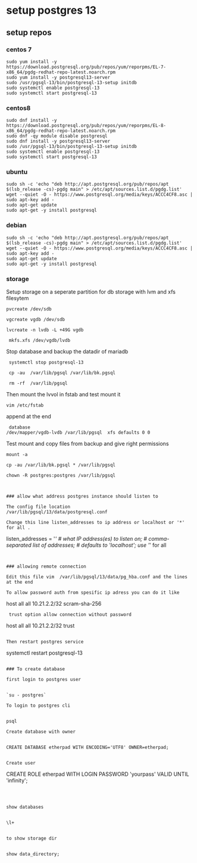 # setup postgres 13

## setup repos 


### centos 7 

```
sudo yum install -y https://download.postgresql.org/pub/repos/yum/reporpms/EL-7-x86_64/pgdg-redhat-repo-latest.noarch.rpm
sudo yum install -y postgresql13-server
sudo /usr/pgsql-13/bin/postgresql-13-setup initdb
sudo systemctl enable postgresql-13
sudo systemctl start postgresql-13

```

### centos8

```
sudo dnf install -y https://download.postgresql.org/pub/repos/yum/reporpms/EL-8-x86_64/pgdg-redhat-repo-latest.noarch.rpm
sudo dnf -qy module disable postgresql
sudo dnf install -y postgresql13-server
sudo /usr/pgsql-13/bin/postgresql-13-setup initdb
sudo systemctl enable postgresql-13
sudo systemctl start postgresql-13

```

### ubuntu
```
sudo sh -c 'echo "deb http://apt.postgresql.org/pub/repos/apt $(lsb_release -cs)-pgdg main" > /etc/apt/sources.list.d/pgdg.list'
wget --quiet -O - https://www.postgresql.org/media/keys/ACCC4CF8.asc | sudo apt-key add -
sudo apt-get update
sudo apt-get -y install postgresql

```

### debian
```
sudo sh -c 'echo "deb http://apt.postgresql.org/pub/repos/apt $(lsb_release -cs)-pgdg main" > /etc/apt/sources.list.d/pgdg.list'
wget --quiet -O - https://www.postgresql.org/media/keys/ACCC4CF8.asc | sudo apt-key add -
sudo apt-get update
sudo apt-get -y install postgresql

```
### storage 


Setup storage on a seperate partition for db storage with lvm and xfs filesytem
```
pvcreate /dev/sdb

vgcreate vgdb /dev/sdb

lvcreate -n lvdb -L +49G vgdb

 mkfs.xfs /dev/vgdb/lvdb
```
Stop database and backup the datadir of mariadb
```
 systemctl stop postgresql-13

 cp -au  /var/lib/pgsql /var/lib/bk.pgsql 
 
 rm -rf  /var/lib/pgsql
```
Then mount the lvvol in fstab and test mount it 

`vim /etc/fstab`

append at the end 

```
 database
/dev/mapper/vgdb-lvdb /var/lib/pgsql  xfs defaults 0 0
```
Test mount and copy files from backup and give right permissions

```
mount -a 

cp -au /var/lib/bk.pgsql * /var/lib/pgsql

chown -R postgres:postgres /var/lib/pgsql



### allow what address postgres instance should listen to

The config file location 
/var/lib/pgsql/13/data/postgresql.conf

Change this line listen_addresses to ip address or localhost or '*' for all .

```
listen_addresses = '*' # what IP address(es) to listen on;
		      # comma-separated list of addresses;
		     # defaults to 'localhost'; use '*' for all
```


### allowing remote connection

Edit this file vim  /var/lib/pgsql/13/data/pg_hba.conf and the lines at the end

To allow password auth from spesific ip adress you can do it like 
```
host   all             all             10.21.2.2/32             scram-sha-256

```
 trust option allow connection without password

```
host   all             all             10.21.2.2/32              trust

```

Then restart postgres service

```
systemctl restart postgresql-13
```

### To create database

first login to postgres user


`su - postgres`

To login to postgres cli 


psql

Create database with owner


CREATE DATABASE etherpad WITH ENCODING='UTF8' OWNER=etherpad;


Create user 

```
 CREATE ROLE etherpad WITH LOGIN PASSWORD 'yourpass' VALID UNTIL 'infinity'; 
```



show databases


\l+


to show storage dir


show data_directory;







